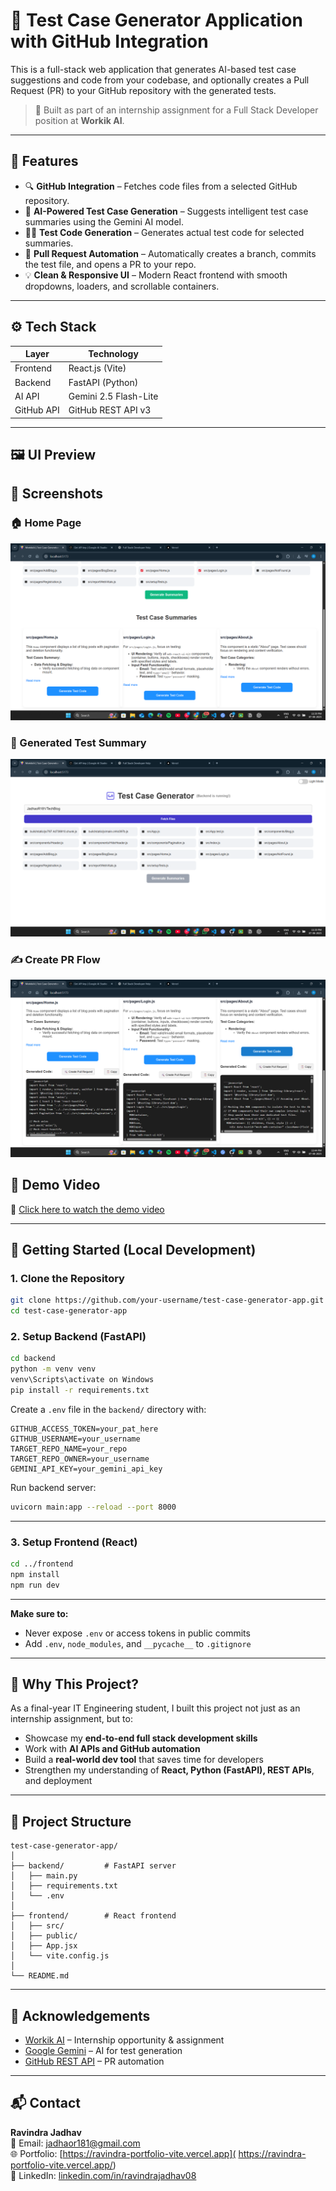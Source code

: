 # 🧪 Test Case Generator Application with GitHub Integration

This is a full-stack web application that generates AI-based test case suggestions and code from your codebase, and optionally creates a Pull Request (PR) to your GitHub repository with the generated tests.

> 🚀 Built as part of an internship assignment for a Full Stack Developer position at **Workik AI**.

---

## 📌 Features

- 🔍 **GitHub Integration** – Fetches code files from a selected GitHub repository.
- 🤖 **AI-Powered Test Case Generation** – Suggests intelligent test case summaries using the Gemini AI model.
- 🧑‍💻 **Test Code Generation** – Generates actual test code for selected summaries.
- 📂 **Pull Request Automation** – Automatically creates a branch, commits the test file, and opens a PR to your repo.
- 💡 **Clean & Responsive UI** – Modern React frontend with smooth dropdowns, loaders, and scrollable containers.

---

## ⚙️ Tech Stack

| Layer       | Technology                      |
|------------|----------------------------------|
| Frontend    | React.js (Vite)                 |
| Backend     | FastAPI (Python)                |
| AI API      | Gemini 2.5 Flash-Lite           |
| GitHub API  | GitHub REST API v3              |

---

## 🖼️ UI Preview

## 📸 Screenshots

### 🏠 Home Page
![Home Page](Screenshots/HomePage.png)

### 🧪 Generated Test Summary
![Test Summary](Screenshots/Test_Summary.png)

### ✍️ Create PR Flow
![Create PR](Screenshots/Create_PR_Flow.png)

## 🎥 Demo Video

🔗 [Click here to watch the demo video](https://drive.google.com/file/d/YOUR_FILE_ID/view)

---

## 🚀 Getting Started (Local Development)

### 1. Clone the Repository

```bash
git clone https://github.com/your-username/test-case-generator-app.git
cd test-case-generator-app
```

### 2. Setup Backend (FastAPI)

```bash
cd backend
python -m venv venv
venv\Scripts\activate on Windows
pip install -r requirements.txt
```

Create a `.env` file in the `backend/` directory with:

```
GITHUB_ACCESS_TOKEN=your_pat_here
GITHUB_USERNAME=your_username
TARGET_REPO_NAME=your_repo
TARGET_REPO_OWNER=your_username
GEMINI_API_KEY=your_gemini_api_key
```

Run backend server:

```bash
uvicorn main:app --reload --port 8000
```

---

### 3. Setup Frontend (React)

```bash
cd ../frontend
npm install
npm run dev
```

---

**Make sure to:**
- Never expose `.env` or access tokens in public commits
- Add `.env`, `node_modules`, and `__pycache__` to `.gitignore`

---

## 🧠 Why This Project?

As a final-year IT Engineering student, I built this project not just as an internship assignment, but to:

- Showcase my **end-to-end full stack development skills**
- Work with **AI APIs and GitHub automation**
- Build a **real-world dev tool** that saves time for developers
- Strengthen my understanding of **React, Python (FastAPI), REST APIs**, and deployment

---

## 📁 Project Structure

```
test-case-generator-app/
│
├── backend/         # FastAPI server
│   ├── main.py
│   ├── requirements.txt
│   └── .env
│
├── frontend/        # React frontend
│   ├── src/
│   ├── public/
│   ├── App.jsx
│   └── vite.config.js
│
└── README.md
```

---

## 🤝 Acknowledgements

- [Workik AI](https://www.workik.com) – Internship opportunity & assignment
- [Google Gemini](https://deepmind.google/technologies/gemini/) – AI for test generation
- [GitHub REST API](https://docs.github.com/en/rest) – PR automation

---

## 📬 Contact

**Ravindra Jadhav**  
📧 Email: jadhaor181@gmail.com  
🌐 Portfolio: [https://ravindra-portfolio-vite.vercel.app]( https://ravindra-portfolio-vite.vercel.app/)  
💼 LinkedIn: [linkedin.com/in/ravindrajadhav08](https://www.linkedin.com/in/ravindrajadhav08/)
